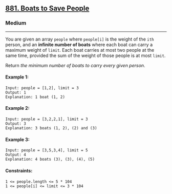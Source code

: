 [881. Boats to Save People](https://leetcode.com/problems/boats-to-save-people/?envType=daily-question&envId=2024-05-04)
---------------------------------------------------------------------------------------------------------------------------------------------

### Medium
---------------------------------------------------------------------------------------------------------------------------------------------

You are given an array `people` where `people[i]` is the weight of the `ith` person, and an **infinite number of boats** where each boat can carry a maximum weight of `limit`. Each boat carries at most two people at the same time, provided the sum of the weight of those people is at most `limit`.

Return _the minimum number of boats to carry every given person_.

#### Example 1:
```
Input: people = [1,2], limit = 3
Output: 1
Explanation: 1 boat (1, 2)
```
#### Example 2:
```
Input: people = [3,2,2,1], limit = 3
Output: 3
Explanation: 3 boats (1, 2), (2) and (3)
```
#### Example 3:
```
Input: people = [3,5,3,4], limit = 5
Output: 4
Explanation: 4 boats (3), (3), (4), (5)
```
#### Constraints:
```
1 <= people.length <= 5 * 104
1 <= people[i] <= limit <= 3 * 104
```
